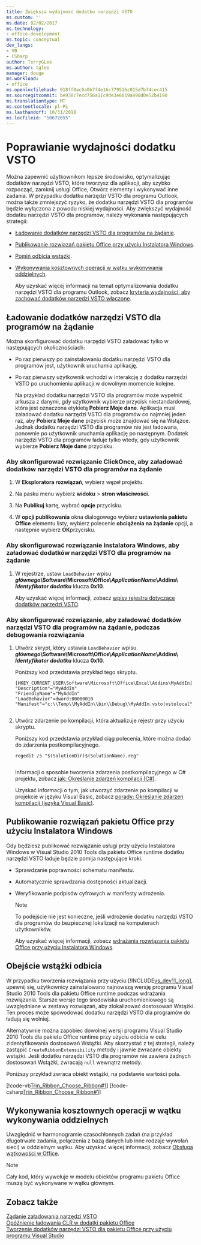```yaml
---
title: Zwiększa wydajność dodatku narzędzi VSTO
ms.custom: ''
ms.date: 02/02/2017
ms.technology:
- office-development
ms.topic: conceptual
dev_langs:
- VB
- CSharp
author: TerryGLee
ms.author: tglee
manager: douge
ms.workload:
- office
ms.openlocfilehash: 918ff0ac0a0b7f4e16c779516c015d7b74cec415
ms.sourcegitcommit: be938c7ecd756a11c9de3e6019a490d0e52b4190
ms.translationtype: MT
ms.contentlocale: pl-PL
ms.lasthandoff: 10/31/2018
ms.locfileid: "50672655"
---
```

# <a name="improve-the-performance-of-a-vsto-add-in"></a>Poprawianie wydajności dodatku VSTO
  Można zapewnić użytkownikom lepsze środowisko, optymalizując dodatków narzędzi VSTO, które tworzysz dla aplikacji, aby szybko rozpocząć, zamknij usługi Office, Otwórz elementy i wykonywać inne zadania. W przypadku dodatku narzędzi VSTO dla programu Outlook, można także zmniejszyć ryzyko, że dodatku narzędzi VSTO dla programów będzie wyłączona z powodu niskiej wydajności. Aby zwiększyć wydajność dodatku narzędzi VSTO dla programów, należy wykonania następujących strategii:  
  
- [Ładowanie dodatków narzędzi VSTO dla programów na żądanie](#Load).  
  
- [Publikowanie rozwiązań pakietu Office przy użyciu Instalatora Windows](#Publish).  
  
- [Pomiń odbicia wstążki](#Bypass).  
  
- [Wykonywania kosztownych operacji w wątku wykonywania oddzielnych](#Perform).  
  
  Aby uzyskać więcej informacji na temat optymalizowania dodatku narzędzi VSTO dla programu Outlook, zobacz [kryteria wydajności, aby zachować dodatków narzędzi VSTO włączone](http://go.microsoft.com/fwlink/?LinkID=266503).  
  
##  <a name="Load"></a> Ładowanie dodatków narzędzi VSTO dla programów na żądanie  
 Można skonfigurować dodatku narzędzi VSTO załadować tylko w następujących okolicznościach:  
  
- Po raz pierwszy po zainstalowaniu dodatku narzędzi VSTO dla programów jest, użytkownik uruchamia aplikację.  
  
- Po raz pierwszy użytkownik wchodzi w interakcję z dodatku narzędzi VSTO po uruchomieniu aplikacji w dowolnym momencie kolejne.  
  
  Na przykład dodatku narzędzi VSTO dla programów może wypełnić arkusza z danymi, gdy użytkownik wybierze przycisk niestandardowej, która jest oznaczona etykietą **Pobierz Moje dane**. Aplikacja musi załadować dodatku narzędzi VSTO dla programów co najmniej jeden raz, aby **Pobierz Moje dane** przycisk może znajdować się na Wstążce. Jednak dodatku narzędzi VSTO dla programów nie jest ładowana, ponownie po użytkownik uruchamia aplikację po następnym. Dodatek narzędzi VSTO dla programów ładuje tylko wtedy, gdy użytkownik wybierze **Pobierz Moje dane** przycisku.  
  
### <a name="to-configure-a-clickonce-solution-to-load-vsto-add-ins-on-demand"></a>Aby skonfigurować rozwiązanie ClickOnce, aby załadować dodatków narzędzi VSTO dla programów na żądanie  
  
1.  W **Eksploratora rozwiązań**, wybierz węzeł projektu.  
  
2.  Na pasku menu wybierz **widoku** > **stron właściwości**.  
  
3.  Na **Publikuj** kartę, wybrać **opcje** przycisku.  
  
4.  W **opcji publikowania** okna dialogowego wybierz **ustawienia pakietu Office** elementu listy, wybierz polecenie **obciążenia na żądanie** opcji, a następnie wybierz **OK**przycisku.  
  
### <a name="to-configure-a-windows-installer-solution-to-load-vsto-add-ins-on-demand"></a>Aby skonfigurować rozwiązanie Instalatora Windows, aby załadować dodatków narzędzi VSTO dla programów na żądanie  
  
1.  W rejestrze, ustaw `LoadBehavior` wpisu **_głównego_\Software\Microsoft\Office\\_ApplicationName_\Addins\\  _Identyfikator dodatku_** klucza **0x10**.  
  
     Aby uzyskać więcej informacji, zobacz [wpisy rejestru dotyczące dodatków narzędzi VSTO](../vsto/registry-entries-for-vsto-add-ins.md).  
  
### <a name="to-configure-a-solution-to-load-vsto-add-ins-on-demand-while-you-debug-the-solution"></a>Aby skonfigurować rozwiązanie, aby załadować dodatków narzędzi VSTO dla programów na żądanie, podczas debugowania rozwiązania  
  
1.  Utwórz skrypt, który ustawia `LoadBehavior` wpisu **_głównego_\Software\Microsoft\Office\\_ApplicationName_\Addins\\  _Identyfikator dodatku_** klucza **0x10**.  
  
     Poniższy kod przedstawia przykład tego skryptu.  
  
    ```cmd/sh
    [HKEY_CURRENT_USER\Software\Microsoft\Office\Excel\Addins\MyAddIn]  
    "Description"="MyAddIn"  
    "FriendlyName"="MyAddIn"  
    "LoadBehavior"=dword:00000010  
    "Manifest"="c:\\Temp\\MyAddIn\\bin\\Debug\\MyAddIn.vsto|vstolocal"  
  
    ```  
  
2.  Utwórz zdarzenie po kompilacji, która aktualizuje rejestr przy użyciu skryptu.  
  
     Poniższy kod przedstawia przykład ciąg polecenia, które można dodać do zdarzenia postkompilacyjnego.  
  
    ```cmd/sh
    regedit /s "$(SolutionDir)$(SolutionName).reg"  
  
    ```  
  
     Informacji o sposobie tworzenia zdarzenia postkompilacyjnego w C# projektu, zobacz [jak: Określanie zdarzeń kompilacji &#40;C&#35;&#41;](/visualstudio/ide/how-to-specify-build-events-csharp).  
  
     Uzyskać informacji o tym, jak utworzyć zdarzenie po kompilacji w projekcie w języku Visual Basic, zobacz [porady: Określanie zdarzeń kompilacji &#40;języka Visual Basic&#41;](/visualstudio/ide/how-to-specify-build-events-visual-basic).  
  
##  <a name="Publish"></a> Publikowanie rozwiązań pakietu Office przy użyciu Instalatora Windows  
 Gdy będziesz publikować rozwiązanie usługi przy użyciu Instalatora Windows w Visual Studio 2010 Tools dla pakietu Office runtime dodatku narzędzi VSTO ładuje będzie pomija następujące kroki.  
  
- Sprawdzanie poprawności schematu manifestu.  
  
- Automatycznie sprawdzania dostępności aktualizacji.  
  
- Weryfikowanie podpisów cyfrowych w manifesty wdrożenia.  
  
  > [!NOTE]  
  >  To podejście nie jest konieczne, jeśli wdrożenie dodatku narzędzi VSTO dla programów do bezpiecznej lokalizacji na komputerach użytkowników.  
  
  Aby uzyskać więcej informacji, zobacz [wdrażania rozwiązania pakietu Office przy użyciu Instalatora Windows](../vsto/deploying-an-office-solution-by-using-windows-installer.md).  
  
##  <a name="Bypass"></a> Obejście wstążki odbicia  
 W przypadku tworzenia rozwiązania przy użyciu [!INCLUDE[vs_dev11_long](../sharepoint/includes/vs-dev11-long-md.md)], upewnij się, użytkownicy zainstalowano najnowszą wersję programu Visual Studio 2010 Tools dla pakietu Office runtime podczas wdrażania rozwiązania. Starsze wersje tego środowiska uruchomieniowego są uwzględniane w zestawy rozwiązań, aby zlokalizować dostosowań Wstążki. Ten proces może spowodować dodatku narzędzi VSTO dla programów do ładują się wolniej.  
  
 Alternatywnie można zapobiec dowolnej wersji programu Visual Studio 2010 Tools dla pakietu Office runtime przy użyciu odbicia w celu zidentyfikowania dostosowań Wstążki. Aby skorzystać z tej strategii, należy zastąpić `CreateRibbonExtensibility` metody i jawnie zwracane obiekty wstążki. Jeśli dodatku narzędzi VSTO dla programów nie zawiera żadnych dostosowań Wstążki, zwracają `null` wewnątrz metody.  
  
 Poniższy przykład zwraca obiekt wstążki, na podstawie wartości pola.  
  
 [!code-vb[Trin_Ribbon_Choose_Ribbon#1](../vsto/codesnippet/VisualBasic/trin_ribbon_choose_ribbon_4/ThisWorkbook.vb#1)]
 [!code-csharp[Trin_Ribbon_Choose_Ribbon#1](../vsto/codesnippet/CSharp/trin_ribbon_choose_ribbon_4/ThisWorkbook.cs#1)]  
  
##  <a name="Perform"></a> Wykonywania kosztownych operacji w wątku wykonywania oddzielnych  
 Uwzględnić w harmonogramie czasochłonnych zadań (na przykład długotrwałe zadania, połączenia z bazą danych lub inne rodzaje wywołań sieci) w oddzielnym wątku. Aby uzyskać więcej informacji, zobacz [Obsługa wątkowości w Office](../vsto/threading-support-in-office.md).  
  
> [!NOTE]  
>  Cały kod, który wywołuje w modelu obiektów programu pakietu Office muszą być wykonywane w wątku głównym.  
  
## <a name="see-also"></a>Zobacz także  
 [Żądanie załadowania narzędzi VSTO](https://blogs.msdn.microsoft.com/andreww/2008/07/14/demand-loading-vsto-add-ins/)   
 [Opóźnienie ładowania CLR w dodatki pakietu Office](https://blogs.msdn.microsoft.com/andreww/2008/04/19/delay-loading-the-clr-in-office-add-ins/)   
 [Tworzenie dodatków narzędzi VSTO dla pakietu Office przy użyciu programu Visual Studio](create-vsto-add-ins-for-office-by-using-visual-studio.md)   
